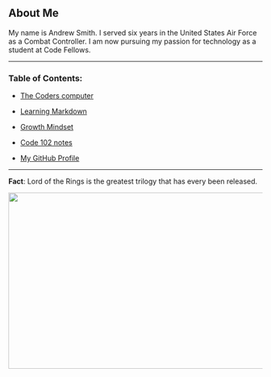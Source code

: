 ## About Me

My name is Andrew Smith. I served six years in the United States Air Force as a Combat Controller. I am now pursuing my passion for technology as a student at Code Fellows. 

___

### Table of Contents:
* [The Coders computer](https://github.com/AndrewCS149/learning-journal/blob/master/content/theCodersComputer.md)

* [Learning Markdown](https://github.com/AndrewCS149/learning-journal/blob/master/content/learningMarkdown.md)

* [Growth Mindset](https://github.com/AndrewCS149/learning-journal/blob/master/content/growthMindset.md)

* [Code 102 notes](https://github.com/AndrewCS149/learning-journal/blob/master/notes/cod102.md)

* [My GitHub Profile](https://github.com/AndrewCS149)

---


**Fact**: Lord of the Rings is the greatest trilogy that has every been released. 

<img src="https://cdn1.thr.com/sites/default/files/imagecache/landscape_928x523/2012/09/Gandalf_a_l.jpg#gandalf" width="550" height="350">



